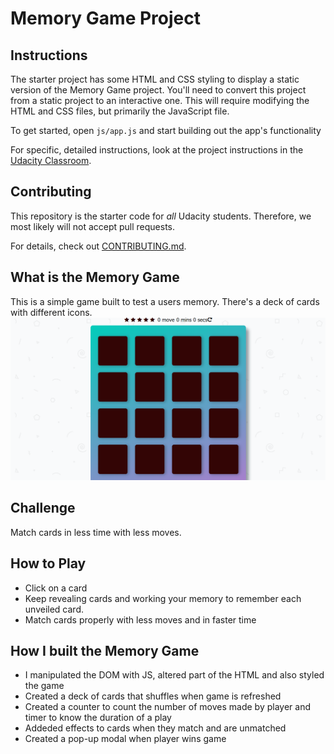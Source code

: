 # Memory Game Project

## Instructions

The starter project has some HTML and CSS styling to display a static version of the Memory Game project. You'll need to convert this project from a static project to an interactive one. This will require modifying the HTML and CSS files, but primarily the JavaScript file.

To get started, open `js/app.js` and start building out the app's functionality

For specific, detailed instructions, look at the project instructions in the [Udacity Classroom](https://classroom.udacity.com/me).

## Contributing

This repository is the starter code for _all_ Udacity students. Therefore, we most likely will not accept pull requests.

For details, check out [CONTRIBUTING.md](CONTRIBUTING.md).

## What is the Memory Game
This is a simple game built to test a users memory. There's a deck of cards with different icons. 
![snippet](img/snippet.PNG)

## Challenge
Match cards in less time with less moves.

## How to Play
* Click on a card
* Keep revealing cards and working your memory to remember each unveiled card.
* Match cards properly with less moves and in faster time


## How I built the Memory Game
* I manipulated the DOM with JS, altered part of the HTML and also styled the game
* Created a deck of cards that shuffles when game is refreshed
* Created a counter to count the number of moves made by player and timer to know the duration of a play
* Addeded effects to cards when they match and are unmatched
* Created a pop-up modal when player wins game
